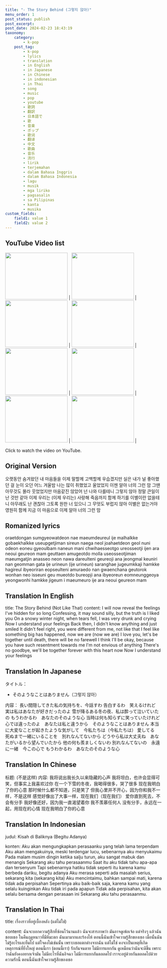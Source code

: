 ```yaml
---
title: "- The Story Behind (그렇지 않아)"
menu_order: 1
post_status: publish
post_excerpt: 
post_date: 2024-02-23 18:43:19
taxonomy:
    category:
        - k-pop
    post_tag:
        - k-pop
        - lylics
        - translation
        - in English
        - in Japanese
        - in Chinese
        - in indonesian
        - in Thai
        - song
        - music
        - pop
        - youtube
        - 歌詞
        - 翻訳
        - 日本語で
        - 歌
        - 音楽
        - ポップ
        - 歌词
        - 翻译
        - 中文
        - 歌曲
        - 音乐
        - 流行
        - lirik
        - terjemahan
        - dalam Bahasa Inggris
        - dalam Bahasa Indonesia
        - lagu
        - musik
        - mga liriko
        - pagsasalin
        - sa Pilipinas
        - kanta
        - musika
custom_fields:
    field1: value 1
    field2: value 2
---
```


## YouTube Video list
 [<img src='http://img.youtube.com/vi/wRHGGwvFJRs/0.jpg' width='200' height='150'>](https://youtu.be/wRHGGwvFJRs) | [<img src='http://img.youtube.com/vi/98OBOLAS168/0.jpg' width='200' height='150'>](https://youtu.be/98OBOLAS168) | [<img src='http://img.youtube.com/vi/1hQV-iFkvMQ/0.jpg' width='200' height='150'>](https://youtu.be/1hQV-iFkvMQ) | [<img src='http://img.youtube.com/vi/zkkp4uAO_58/0.jpg' width='200' height='150'>](https://youtu.be/zkkp4uAO_58) | [<img src='http://img.youtube.com/vi/5k68WqYa2MY/0.jpg' width='200' height='150'>](https://youtu.be/5k68WqYa2MY) |
 [<img src='http://img.youtube.com/vi/2JM3bWyrIXM/0.jpg' width='200' height='150'>](https://youtu.be/2JM3bWyrIXM) | [<img src='http://img.youtube.com/vi/RMw4gCNb0S8/0.jpg' width='200' height='150'>](https://youtu.be/RMw4gCNb0S8) | [<img src='http://img.youtube.com/vi/RfHHpg6xatk/0.jpg' width='200' height='150'>](https://youtu.be/RfHHpg6xatk) |

Click to watch the video on YouTube.
## Original Version
오랫동안 숨겨왔던 내 마음들을 이제 말할께 
고백할께 우습겠지만 실은 내가 널 좋아했던 걸 
눈이 오던 어느 겨울밤 나는 많이 취했었고 울었었지 
이젠 알아 너의 그런 맘 
그땐 아무것도 몰라 웃었었지만 
마음같진 않았어 넌 나와 다를테니 그렇지 않아 
정말 큰일이 난 것만 같아 이제 우리는 (이제 우리는) 
사랑해 죽음까지 함께 하기를 이별이란 없을테니 
아무래도 난 괜찮아 그토록 원한 너 있으니 
그 무엇도 부럽지 않아 
이별은 없는거야 영원히 함께 지금 이 마음으로 
이제 알아 너의 그런 맘 







## Romanized lyrics
oraetdongan sumgyeowatdeon nae maeumdeureul ije malhalkke 
gobaekhalkke useupgetjiman sireun naega neol joahaetdeon geol 
nuni odeon eoneu gyeoulbam naneun mani chwihaesseotgo ureosseotji 
ijen ara neoui geureon mam 
geuttaen amugeotdo molla useosseotjiman 
maeumgatjin anasseo neon nawa dareulteni geureoji ana 
jeongmal keuniri nan geomman gata ije urineun (ije urineun) 
saranghae jugeumkkaji hamkke hagireul ibyeoriran eopseulteni 
amuraedo nan gwaenchana geutorok wonhan neo isseuni 
geu mueotdo bureopji ana 
ibyeoreun eomneunggeoya yeongwonhi hamkke jigeum i maeumeuro 
ije ara neoui geureon mam 







## Translation In English
title: The Story Behind (Not Like That)
content: 
I will now reveal the feelings I've hidden for so long 
Confessing, it may sound silly, but the truth is I liked you 
On a snowy winter night, when tears fell, I was very drunk and crying 
Now I understand your feelings 
Back then, I didn't know anything and just smiled 
It didn't feel right, you were different from me, not like that 
I feel like something big has happened, now we are (now we are) 
I love you, let's be together until death, there will be no farewell 
I think I'll be okay, because you have such resentment towards me 
I'm not envious of anything 
There's no goodbye, we'll be together forever with this heart now 
Now I understand your feelings
## Translation In Japanese
タイトル：
- そのようなことはありません（그렇지 않아）

内容：
長い間隠してきた私の気持ちを、今話すわ
告白するわ　笑えるけれど　実は私はあなたが好きだったのよ
雪が降るある冬の夜、私は酔って泣いていたの
もうわかるわ　あなたのそのような心
当時は何も知らずに笑っていたけれど
心では違ったのよ　あなたは私と違うから　そのようなことはありません
本当に大変なことが起きたような気がして　今私たちは（今私たちは）
愛してる　死ぬまで一緒にいることを　別れなんてないから
どうやら私は大丈夫ね　あなたがいるから望んでいたから
他の何も羨ましくないわ
別れなんてないの　永遠に一緒　今この心で
もうわかるわ　あなたのそのような心
## Translation In Chinese
标题: (不是这样)
内容: 
我将说出我长久以来隐藏的心声
我将坦白，也许会显得可笑，但事实上我喜欢过你
在一个下雪的冬夜，我喝得很多，哭了很多
现在我明白了你的心意
那时候什么都不知道，只是笑了
但我心里并不开心，因为你和我不一样，不是这样
感觉好像出了大事一样，现在我们（现在我们）
爱你直到死去，不会有分手
我好像还好，因为我一直渴望着你
我不羡慕任何人
没有分手，永远在一起，用现在的心情
现在我明白了你的心意
## Translation In Indonesian
judul: Kisah di Baliknya (Begitu Adanya)

konten:
Aku akan mengungkapkan perasaanku yang telah lama terpendam
Aku akan mengakuinya, meski terdengar lucu, sebenarnya aku menyukaimu
Pada malam musim dingin ketika salju turun, aku sangat mabuk dan menangis
Sekarang aku tahu perasaanmu
Saat itu aku tidak tahu apa-apa dan tersenyum
Tapi sebenarnya hatiku tidak seperti itu karena kamu berbeda dariku, begitu adanya
Aku merasa seperti ada masalah serius, sekarang kita (sekarang kita)
Aku mencintaimu, bahkan sampai mati, karena tidak ada perpisahan
Sepertinya aku baik-baik saja, karena kamu yang selalu kuinginkan
Aku tidak iri pada apapun
Tidak ada perpisahan, kita akan selalu bersama dengan perasaan ini
Sekarang aku tahu perasaanmu.
## Translation In Thai
title: เรื่องราวที่อยู่เบื้องหลัง (แต่ไม่ใช่)

content: ฉันจะบอกความรู้สึกที่ซ่อนไว้นานแล้ว
ฉันจะสารภาพว่า มันอาจดูเพ้อเจ้อ แต่จริงๆ แล้วฉันชอบเธอ
ในคืนฤดูหนาวที่มีหิมะตก ฉันเมามากและร้องไห้
ตอนนี้ฉันเข้าใจความรู้สึกของเธอ
เมื่อนั้นฉันไม่รู้อะไรและยิ้มไป
แต่ใจคงไม่เช่นนั้น เพราะเธอแตกต่างจากฉัน แต่ไม่ใช่
คงจะเป็นเหตุที่เกิดเหตุการณ์ที่ยิ่งใหญ่ ตอนนี้เรา (ตอนนี้เรา)
รักกันจนตาย ไม่มีการแยกกัน
ดูเหมือนว่าฉันจะดีขึ้น เพราะว่าฉันยังคงอยากเจ้ามัน
ไม่มีอะไรที่ฉันอิจฉา
ไม่มีการแยกกันตลอดไป เราจะอยู่ด้วยกันตลอดไปด้วยความรักนี้
ตอนนี้ฉันเข้าใจความรู้สึกของเธอ
